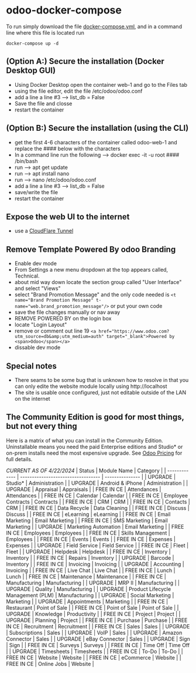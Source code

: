 # odoo-docker-compose
To run simply download the file [docker-compose.yml](https://raw.github.com/dtsoden/odoo-docker-compose/main/docker-compose.yml), and in a command line where this file is located run

````
docker-compose up -d
````

## (Option A:) Secure the installation (Docker Desktop GUI)
- Using Docker Desktop open the container web-1 and go to the Files tab
- using the file editor, edit the file /etc/odoo/odoo.conf
- add a line a line #3 --> list_db = False
- Save the file and closse
- restart the container

## (Option B:) Secure the installation (using the CLI)
- get the first 4-6 characters of the container called odoo-web-1 and replace the #### below with the characters
- In a command line run the following --> docker exec -it -u root #### /bin/bash
- run --> apt get update
- run --> apt install nano
- run --> nano /etc/odoo/odoo.conf
- add a line a line #3 --> list_db = False
- save/write the file
- restart the container

## Expose the web UI to the internet
- use a [CloudFlare Tunnel](https://developers.cloudflare.com/cloudflare-one)

## Remove Template Powered By odoo Branding
- Enable dev mode
- From Settings a new menu dropdown at the top appears called, Technical.
- about mid way down locate the section group called "User Interface" and select "Views"
- select "Brand Promotion Message" and the only code needed is ````<t name="Brand Promotion Message" t-name="web.brand_promotion_message"/>```` or put your own code
- save the file changes manually or nav away
- REMOVE POWERED BY on the login box
- locate "Login Layout"
- remove or comment out line 19 ````<a href="https://www.odoo.com?utm_source=db&amp;utm_medium=auth" target="_blank">Powered by <span>Odoo</span></a>````
- dissable dev mode

## Special notes
- There seams to be some bug that is unknown how to resolve in that you can only edite the website module locally using http://localhost
- The site is usable once configured, just not editable outside of the LAN on the internet

## The Community Edition is good for most things, but not every thing 

Here is a matrix of what you can install in the Community Edition.
Uninstallable means you need the paid Enterprise editions and Studio* or on-prem installs need the most expensive upgrade.
See [Odoo Pricing](https://www.odoo.com/pricing-plan) for full details.

*CURRENT AS OF 4/22/2024*
| Status        | Module Name                        | Category        |
| ------------- | ---------------------------------- | --------------- |
| UPGRADE       | Studio*                            | Administration  |
| UPGRADE       | Android & iPhone                   | Administration  |
| UPGRADE       | Appraisal                          | Appraisals      |
| FREE IN CE    | Attendances                        | Attendances     |
| FREE IN CE    | Calendar                           | Calendar        |
| FREE IN CE    | Employee Contracts                 | Contracts       |
| FREE IN CE    | CRM                                | CRM             |
| FREE IN CE    | Contacts                           | CRM             |
| FREE IN CE    | Data Recycle                       | Data Cleaning   |
| FREE IN CE    | Discuss                            | Discuss         |
| FREE IN CE    | eLearning                          | eLearning       |
| FREE IN CE    | Email Marketing                    | Email Marketing |
| FREE IN CE    | SMS Marketing                      | Email Marketing |
| UPGRADE       | Marketing Automation               | Email Marketing |
| FREE IN CE    | Employees                          | Employees       |
| FREE IN CE    | Skills Management                  | Employees       |
| FREE IN CE    | Events                             | Events          |
| FREE IN CE    | Expenses                           | Expenses        |
| UPGRADE       | Field Service                      | Field Service   |
| FREE IN CE    | Fleet                              | Fleet           |
| UPGRADE       | Helpdesk                           | Helpdesk        |
| FREE IN CE    | Inventory                          | Inventory       |
| FREE IN CE    | Repairs                            | Inventory       |
| UPGRADE       | Barcode                            | Inventory       |
| FREE IN CE    | Invoicing                          | Invoicing       |
| UPGRADE       | Accounting                         | Invoicing       |
| FREE IN CE    | Live Chat                          | Live Chat       |
| FREE IN CE    | Lunch                              | Lunch           |
| FREE IN CE    | Maintenance                        | Maintenance     |
| FREE IN CE    | Manufacturing                      | Manufacturing   |
| UPGRADE       | MRP II                             | Manufacturing   |
| UPGRADE       | Quality                            | Manufacturing   |
| UPGRADE       | Product Lifecycle Management (PLM) | Manufacturing   |
| UPGRADE       | Social Marketing                   | Marketing       |
| UPGRADE       | Appointments                       | Marketing       |
| FREE IN CE    | Restaurant                         | Point of Sale   |
| FREE IN CE    | Point of Sale                      | Point of Sale   |
| UPGRADE       | Knowledge                          | Productivity    |
| FREE IN CE    | Project                            | Project         |
| UPGRADE       | Planning                           | Project         |
| FREE IN CE    | Purchase                           | Purchase        |
| FREE IN CE    | Recruitment                        | Recruitment     |
| FREE IN CE    | Sales                              | Sales           |
| UPGRADE       | Subscriptions                      | Sales           |
| UPGRADE       | VoIP                               | Sales           |
| UPGRADE       | Amazon Connector                   | Sales           |
| UPGRADE       | eBay Connector                     | Sales           |
| UPGRADE       | Sign                               | Sign            |
| FREE IN CE    | Surveys                            | Surveys         |
| FREE IN CE    | Time Off                           | Time Off        |
| UPGRADE       | Timesheets                         | Timesheets      |
| FREE IN CE    | To-Do                              | To-Do           |
| FREE IN CE    | Website                            | Website         |
| FREE IN CE    | eCommerce                          | Website         |
| FREE IN CE    | Online Jobs                        | Website         |
